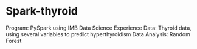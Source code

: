 # Spark-thyroid
Program: PySpark using IMB Data Science Experience
Data: Thyroid data, using several variables to predict hyperthyroidism
Data Analysis: Random Forest
